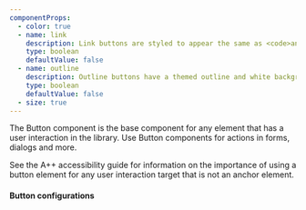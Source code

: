 ```yaml
---
componentProps:
  - color: true
  - name: link
    description: Link buttons are styled to appear the same as <code>anchor</code> elements.
    type: boolean
    defaultValue: false
  - name: outline
    description: Outline buttons have a themed outline and white background appearance.
    type: boolean
    defaultValue: false
  - size: true
---
```


<p className="lead">The Button component is the base component for any element
that has a user interaction in the library. Use Button components
for actions in forms, dialogs and more.</p>

See the <Link to="/concepts/accessibility">A++ accessibility guide</Link> for
information on the importance of using a button element for any user interaction
target that is not an anchor element.

#### Button configurations

<ButtonsDemo />

<PropsDocs componentProps={componentProps} themeColors size />
